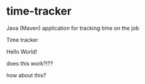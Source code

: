 # time-tracker
Java (Maven) application for tracking time on the job

Time tracker

Hello World!

does this work?!??

how about this?
